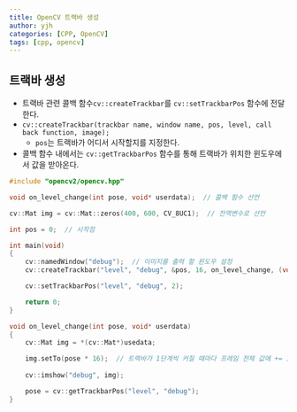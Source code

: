 ```yaml
---
title: OpenCV 트랙바 생성
author: yjh
categories: [CPP, OpenCV]
tags: [cpp, opencv]
---
```


## 트랙바 생성

- 트랙바 관련 콜백 함수`cv::createTrackbar`를 `cv::setTrackbarPos` 함수에 전달한다.
- `cv::createTrackbar(trackbar name, window name, pos, level, call back function, image);`
  - `pos`는 트랙바가 어디서 시작할지를 지정한다.
- 콜백 함수 내에서는 `cv::getTrackbarPos` 함수를 통해 트랙바가 위치한 윈도우에서 값을 받아온다.

```cpp
#include "opencv2/opencv.hpp"

void on_level_change(int pose, void* userdata);  // 콜백 함수 선언

cv::Mat img = cv::Mat::zeros(400, 600, CV_8UC1);  // 전역변수로 선언

int pos = 0;  // 시작점

int main(void)
{
    cv::namedWindow("debug");  // 이미지를 출력 할 윈도우 설정
    cv::createTrackbar("level", "debug", &pos, 16, on_level_change, (void*)&img);

    cv::setTrackbarPos("level", "debug", 2);

    return 0;
}

void on_level_change(int pose, void* userdata)
{
    cv::Mat img = *(cv::Mat*)usedata;

    img.setTo(pose * 16);  // 트랙바가 1단계씩 커질 때마다 프레임 전체 값에 += 16
    
    cv::imshow("debug", img);

    pose = cv::getTrackbarPos("level", "debug");
}

```